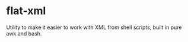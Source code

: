 flat-xml
========

Utility to make it easier to work with XML from shell scripts, built in pure awk and bash.